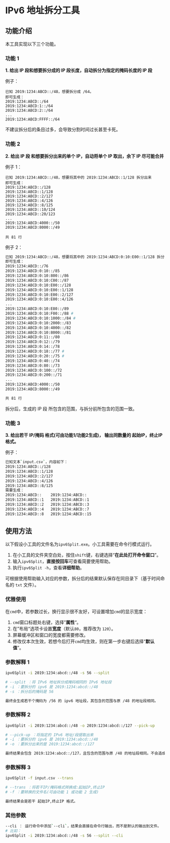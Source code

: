 # IPv6 地址拆分工具

## 功能介绍

本工具实现以下三个功能。

### 功能 1

**1. 给出 IP 段和想要拆分成的 IP 段长度，自动拆分为指定的掩码长度的 IP 段**

例子：

```
已知 2019:1234:ABCD::/48，想要拆分成 /64。
即可生成：
2019:1234:ABCD::/64
2019:1234:ABCD:1::/64
2019:1234:ABCD:2::/64
...
2019:1234:ABCD:FFFF::/64
```

不建议拆分后的条目过多，会导致分割时间过长甚至卡死。

### 功能 2

**2. 给出 IP 段 和想要拆分出来的单个 IP，自动将单个 IP 取出，余下 IP 尽可能合并**

例子 1：

```
已知 2019:1234:ABCD::/48，想要将其中的 2019:1234:ABCD::1/128 拆分出来
即可生成：
2019:1234:ABCD::/128
2019:1234:ABCD::1/128
2019:1234:ABCD::2/127
2019:1234:ABCD::4/126
2019:1234:ABCD::8/125
2019:1234:ABCD::10/124
2019:1234:ABCD::20/123
...
2019:1234:ABCD:4000::/50
2019:1234:ABCD:8000::/49

共 81 行
```

例子 2：

```sh
已知 2019:1234:ABCD::/48，想要将其中的 2019:1234:ABCD:0:10:E00::1/128 拆分出来
即可生成：
2019:1234:ABCD::/76
2019:1234:ABCD:0:10::/85
2019:1234:ABCD:0:10:800::/86
2019:1234:ABCD:0:10:C00::/87
2019:1234:ABCD:0:10:E00::/128
2019:1234:ABCD:0:10:E00::1/128
2019:1234:ABCD:0:10:E00::2/127
2019:1234:ABCD:0:10:E00::4/126
...
2019:1234:ABCD:0:10:E80::/89
2019:1234:ABCD:0:10:F00::/88 #
2019:1234:ABCD:0:10:1000::/84 #
2019:1234:ABCD:0:10:2000::/83
2019:1234:ABCD:0:10:4000::/82
2019:1234:ABCD:0:10:8000::/81
2019:1234:ABCD:0:11::/80
2019:1234:ABCD:0:12::/79
2019:1234:ABCD:0:14::/78
2019:1234:ABCD:0:18::/77 #
2019:1234:ABCD:0:20::/75 #
2019:1234:ABCD:0:40::/74
2019:1234:ABCD:0:80::/73
2019:1234:ABCD:0:100::/72
2019:1234:ABCD:0:200::/71
...
2019:1234:ABCD:4000::/50
2019:1234:ABCD:8000::/49

共 81 行
```

拆分后，生成的 IP 段 所包含的范围，与拆分前所包含的范围一致。

### 功能 3

**3. 给出若干 IP/掩码 格式(可由功能1/功能2生成)， 输出同数量的 起始IP，终止IP 格式。**

例子：

```sh
已知文本`input.csv`，内容如下：
2019:1234:ABCD::/128
2019:1234:ABCD::1/128
2019:1234:ABCD::2/127
2019:1234:ABCD::4/126
2019:1234:ABCD::8/125
需要生成：
2019:1234:ABCD::	2019:1234:ABCD::
2019:1234:ABCD::1	2019:1234:ABCD::1
2019:1234:ABCD::2	2019:1234:ABCD::3
2019:1234:ABCD::4	2019:1234:ABCD::7
2019:1234:ABCD::8	2019:1234:ABCD::15
```

## 使用方法

以下假设小工具的文件名为`ipv6Split.exe`。小工具需要在命令行模式运行。

1. 在小工具的文件夹空白处，按住`shift`键，右键选择“**在此处打开命令窗口**”。
2. 输入`ipv6Split`，**直接按回车**可查看简要使用帮助。
3. 执行`ipv6Split -h`，查看**详细帮助**。

可根据使用帮助输入对应的参数，拆分后的结果默认保存在同目录下（基于时间命名的 `txt` 文件）。

### 优雅使用

在`cmd`中，若参数过长，换行显示很不友好，可设置增加`cmd`的显示宽度：

1. `cmd`窗口标题处右键，选择”**属性**“。
2. 在”布局“选项卡设置**宽度**（默认`80`，推荐改为 `120`）。
3. 屏幕缓冲区和窗口的宽度都需要修改。
4. 修改仅本次生效，若想今后打开`cmd`均生效，则在第一步右键后选择“**默认值**”。

### 参数解释 1

```sh
ipv6Split -i 2019:1234:abcd::/48 -s 56 --split

# --split ：将 IPv6 地址拆分成掩码相同的 IPv6 地址段
# -i ：要拆分的 ipv6 是 2019:1234:abcd::/48
# -s ：拆分后的掩码是 56

最终会生成若干个掩码为 /56 的 ipv6 地址段，其包含的范围与原 /48 的地址段相同。
```

### 参数解释 2

```sh
ipv6Split -i 2019:1234:abcd::/48 -o 2019:1234:abcd::/127 --pick-up

# --pick-up ：将指定的 IPv6 地址/段提取出来
# -i ：要拆分的 ipv6 是 2019:1234:abcd::/48
# -o ：要拆分出来的是 2019:1234:abcd::/127

最终结果会包含 2019:1234:abcd::/127，且包含的范围与原 /48 的地址段相同。不会造成遗漏。
```

### 参数解释 3

```sh
ipv6Split -f input.csv --trans

# --trans ：将若干IP/掩码格式转换成:起始IP,终止IP
# -f ：要转换的文件名(可由功能 1 或功能 2 生成)

最终结果会是若干 起始IP,终止IP 格式。
```

### 其他参数

```sh
--cli ： 运行命令中添加`--cli`，结果会直接在命令行输出，而不是默认的输出到文件。
# 比如：
ipv6Split -i 2019:1234:abcd::/48 -s 56 --split --cli
```

